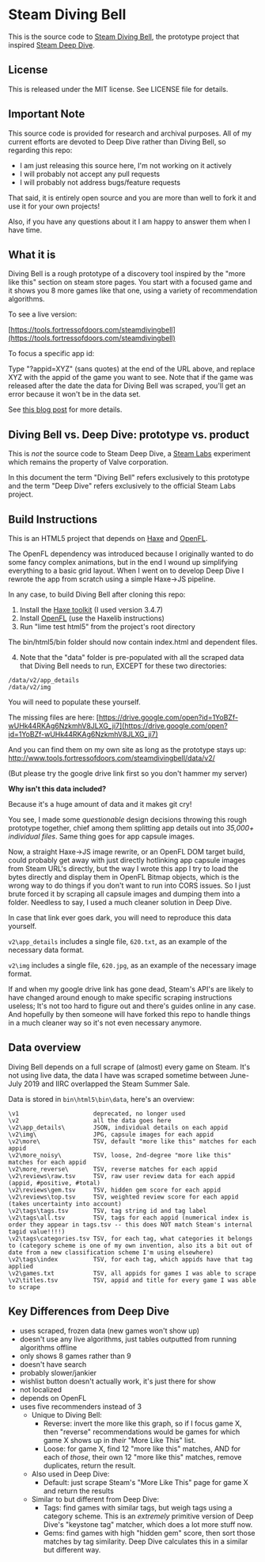 # Steam Diving Bell

This is the source code to [Steam Diving Bell](https://www.fortressofdoors.com/steam-diving-bell/),
the prototype project that inspired [Steam Deep Dive](https://store.steampowered.com/labs/divingbell).

## License

This is released under the MIT license. See LICENSE file for details.

## Important Note

This source code is provided for research and archival purposes. All of my current
efforts are devoted to Deep Dive rather than Diving Bell, so regarding this repo:

- I am just releasing this source here, I'm not working on it actively
- I will probably not accept any pull requests
- I will probably not address bugs/feature requests

That said, it is entirely open source and you are more than well to fork it and 
use it for your own projects!

Also, if you have any questions about it I am happy to answer them when I have time.

## What it is

Diving Bell is a rough prototype of a discovery tool inspired by the 
"more like this" section on steam store pages. You start with a focused game
and it shows you 8 more games like that one, using a variety of recommendation
algorithms.

To see a live version:

[https://tools.fortressofdoors.com/steamdivingbell](https://tools.fortressofdoors.com/steamdivingbell)

To focus a specific app id:

Type "?appid=XYZ" (sans quotes) at the end of the URL above, and replace XYZ
with the appid of the game you want to see. Note that if the game was released
after the date the data for Diving Bell was scraped, you'll get an error because
it won't be in the data set.

See [this blog post](https://www.fortressofdoors.com/steam-diving-bell/) for more details.

## Diving Bell vs. Deep Dive: prototype vs. product

This is *not* the source code to Steam Deep Dive, a [Steam Labs](https://store.steampowered.com/labs) experiment
which remains the property of Valve corporation.

In this document the term "Diving Bell" refers exclusively to this prototype and 
the term "Deep Dive" refers exclusively to the official Steam Labs project.

## Build Instructions

This is an HTML5 project that depends on [Haxe](https://www.haxe.org) and 
[OpenFL](https://www.openfl.org).

The OpenFL dependency was introduced because I originally wanted to do some
fancy complex animations, but in the end I wound up simplifying everything to
a basic grid layout. When I went on to develop Deep Dive I rewrote the app from
scratch using a simple Haxe->JS pipeline.

In any case, to build Diving Bell after cloning this repo:

1. Install the [Haxe toolkit](https://haxe.org/download/) (I used version 3.4.7)
2. Install [OpenFL](https://www.openfl.org/download/) (use the Haxelib instructions)
3. Run "lime test html5" from the project's root directory

The bin/html5/bin folder should now contain index.html and dependent files.

4. Note that the "data" folder is pre-populated with all the scraped data that
Diving Bell needs to run, EXCEPT for these two directories:

```
/data/v2/app_details
/data/v2/img
```

You will need to populate these yourself. 

The missing files are here: 
[https://drive.google.com/open?id=1YoBZf-wUHk44RKAg6NzkmhV8JLXG_ji7](https://drive.google.com/open?id=1YoBZf-wUHk44RKAg6NzkmhV8JLXG_ji7)

And you can find them on my own site as long as the prototype stays up:
http://www.tools.fortressofdoors.com/steamdivingbell/data/v2/

(But please try the google drive link first so you don't hammer my server)

**Why isn't this data included?**

Because it's a huge amount of data and it makes git cry!

You see, I made some *questionable* design decisions throwing this rough 
prototype together, chief among them splitting app details out into *35,000+ 
individual files*. Same thing goes for app capsule images.

Now, a straight Haxe->JS image rewrite, or an OpenFL DOM target build, could 
probably get away with just directly hotlinking app capsule images from Steam 
URL's directly, but the way I wrote this app I try to load the bytes directly 
and display them in OpenFL Bitmap objects, which is the wrong way to do things 
if you don't want to run into CORS issues. So I just brute forced it by scraping 
all capsule images and dumping them into a folder. Needless to say, I used a 
much cleaner solution in Deep Dive.

In case that link ever goes dark, you will need to reproduce this data yourself.

`v2\app_details` includes a single file, `620.txt`, as an example of the 
necessary data format.

`v2\img` includes a single file, `620.jpg`, as an example of the necessary 
image format.

If and when my google drive link has gone dead, Steam's API's are likely
to have changed around enough to make specific scraping instructions useless;
It's not too hard to figure out and there's guides online in any case. And 
hopefully by then someone will have forked this repo to handle things in a much 
cleaner way so it's not even necessary anymore.

## Data overview

Diving Bell depends on a full scrape of (almost) every game on Steam. 
It's not using live data, the data I have was scraped sometime between 
June-July 2019 and IIRC overlapped the Steam Summer Sale.

Data is stored in `bin\html5\bin\data`, here's an overview:

```
\v1                     deprecated, no longer used
\v2                     all the data goes here
\v2\app_details\        JSON, individual details on each appid
\v2\img\                JPG, capsule images for each appid
\v2\more\               TSV, default "more like this" matches for each appid
\v2\more_noisy\         TSV, loose, 2nd-degree "more like this" matches for each appid
\v2\more_reverse\       TSV, reverse matches for each appid
\v2\reviews\raw.tsv     TSV, raw user review data for each appid (appid, #positive, #total)
\v2\reviews\gem.tsv     TSV, hidden gem score for each appid
\v2\reviews\top.tsv     TSV, weighted review score for each appid (takes uncertainty into account)
\v2\tags\tags.tsv       TSV, tag string id and tag label
\v2\tags\all.tsv        TSV, tags for each appid (numerical index is order they appear in tags.tsv -- this does NOT match Steam's internal tagid value!!!!)
\v2\tags\categories.tsv TSV, for each tag, what categories it belongs to (category scheme is one of my own invention, also its a bit out of date from a new classification scheme I'm using elsewhere)
\v2\tags\index          TSV, for each tag, which appids have that tag applied
\v2\games.txt           TSV, all appids for games I was able to scrape
\v2\titles.tsv          TSV, appid and title for every game I was able to scrape
```

## Key Differences from Deep Dive

- uses scraped, frozen data (new games won't show up)
- doesn't use any live algorithms, just tables outputted from running algorithms offline
- only shows 8 games rather than 9
- doesn't have search
- probably slower/jankier
- wishlist button doesn't actually work, it's just there for show
- not localized
- depends on OpenFL
- uses five recommenders instead of 3
  - Unique to Diving Bell:
    - Reverse: invert the more like this graph, so if I focus game X, then "reverse" recommendations would be games for which game X shows up in *their* "More Like This" list.
    - Loose: for game X, find 12 "more like this" matches, AND for each of *those*, their own 12 "more like this" matches, remove duplicates, return the result.
  - Also used in Deep Dive:
    - Default: just scrape Steam's "More Like This" page for game X and return the results
  - Similar to but different from Deep Dive:
    - Tags: find games with similar tags, but weigh tags using a category scheme. This is an *extremely* primitive version of Deep Dive's "keystone tag" matcher, which does a lot more stuff now.
    - Gems: find games with high "hidden gem" score, then sort those matches by tag similarity. Deep Dive calculates this in a similar but different way.

